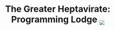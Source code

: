 <h1 align="center">
The Greater Heptavirate: Programming Lodge
<img align="middle" src="https://avatars.githubusercontent.com/u/112969859">
</h1>
</p>
